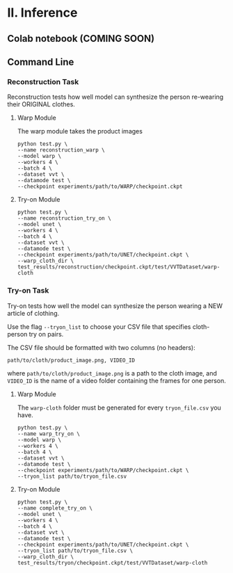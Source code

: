 # II. Inference

## Colab notebook (COMING SOON)


## Command Line

### Reconstruction Task
Reconstruction tests how well model can synthesize the person re-wearing their ORIGINAL 
clothes.

1) Warp Module

    The warp module takes the product images
    ```
    python test.py \
    --name reconstruction_warp \
    --model warp \
    --workers 4 \
    --batch 4 \
    --dataset vvt \
    --datamode test \
    --checkpoint experiments/path/to/WARP/checkpoint.ckpt
    ```
   
2) Try-on Module
    ```
    python test.py \
    --name reconstruction_try_on \
    --model unet \
    --workers 4 \
    --batch 4 \
    --dataset vvt \
    --datamode test \
    --checkpoint experiments/path/to/UNET/checkpoint.ckpt \
    --warp_cloth_dir \
    test_results/reconstruction/checkpoint.ckpt/test/VVTDataset/warp-cloth
    ```



### Try-on Task
Try-on tests how well the model can synthesize the person wearing a NEW article of 
clothing.

Use the flag `--tryon_list` to choose your CSV file that specifies cloth-person try on 
pairs.

The CSV file should be formatted with two columns (no headers):
```
path/to/cloth/product_image.png, VIDEO_ID
```
where `path/to/cloth/product_image.png` is a path to the cloth image, and `VIDEO_ID`
is the name of a video folder containing the frames for one person.


1) Warp Module

    The `warp-cloth` folder must be generated for every `tryon_file.csv` you have.

    ```
    python test.py \
    --name warp_try_on \
    --model warp \
    --workers 4 \
    --batch 4 \
    --dataset vvt \
    --datamode test \
    --checkpoint experiments/path/to/WARP/checkpoint.ckpt \
    --tryon_list path/to/tryon_file.csv
    ```

2) Try-on Module
    ```
    python test.py \
    --name complete_try_on \
    --model unet \
    --workers 4 \
    --batch 4 \
    --dataset vvt \
    --datamode test \
    --checkpoint experiments/path/to/UNET/checkpoint.ckpt \
    --tryon_list path/to/tryon_file.csv \
    --warp_cloth_dir \
    test_results/tryon/checkpoint.ckpt/test/VVTDataset/warp-cloth
    ```